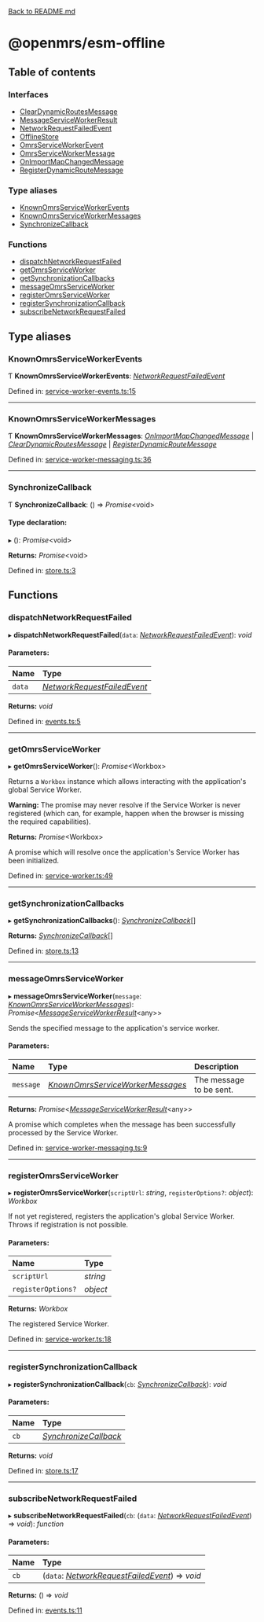 [Back to README.md](../README.md)

# @openmrs/esm-offline

## Table of contents

### Interfaces

- [ClearDynamicRoutesMessage](interfaces/cleardynamicroutesmessage.md)
- [MessageServiceWorkerResult](interfaces/messageserviceworkerresult.md)
- [NetworkRequestFailedEvent](interfaces/networkrequestfailedevent.md)
- [OfflineStore](interfaces/offlinestore.md)
- [OmrsServiceWorkerEvent](interfaces/omrsserviceworkerevent.md)
- [OmrsServiceWorkerMessage](interfaces/omrsserviceworkermessage.md)
- [OnImportMapChangedMessage](interfaces/onimportmapchangedmessage.md)
- [RegisterDynamicRouteMessage](interfaces/registerdynamicroutemessage.md)

### Type aliases

- [KnownOmrsServiceWorkerEvents](API.md#knownomrsserviceworkerevents)
- [KnownOmrsServiceWorkerMessages](API.md#knownomrsserviceworkermessages)
- [SynchronizeCallback](API.md#synchronizecallback)

### Functions

- [dispatchNetworkRequestFailed](API.md#dispatchnetworkrequestfailed)
- [getOmrsServiceWorker](API.md#getomrsserviceworker)
- [getSynchronizationCallbacks](API.md#getsynchronizationcallbacks)
- [messageOmrsServiceWorker](API.md#messageomrsserviceworker)
- [registerOmrsServiceWorker](API.md#registeromrsserviceworker)
- [registerSynchronizationCallback](API.md#registersynchronizationcallback)
- [subscribeNetworkRequestFailed](API.md#subscribenetworkrequestfailed)

## Type aliases

### KnownOmrsServiceWorkerEvents

Ƭ **KnownOmrsServiceWorkerEvents**: [*NetworkRequestFailedEvent*](interfaces/networkrequestfailedevent.md)

Defined in: [service-worker-events.ts:15](https://github.com/openmrs/openmrs-esm-core/blob/master/packages/esm-offline/src/service-worker-events.ts#L15)

___

### KnownOmrsServiceWorkerMessages

Ƭ **KnownOmrsServiceWorkerMessages**: [*OnImportMapChangedMessage*](interfaces/onimportmapchangedmessage.md) \| [*ClearDynamicRoutesMessage*](interfaces/cleardynamicroutesmessage.md) \| [*RegisterDynamicRouteMessage*](interfaces/registerdynamicroutemessage.md)

Defined in: [service-worker-messaging.ts:36](https://github.com/openmrs/openmrs-esm-core/blob/master/packages/esm-offline/src/service-worker-messaging.ts#L36)

___

### SynchronizeCallback

Ƭ **SynchronizeCallback**: () => *Promise*<void\>

#### Type declaration:

▸ (): *Promise*<void\>

**Returns:** *Promise*<void\>

Defined in: [store.ts:3](https://github.com/openmrs/openmrs-esm-core/blob/master/packages/esm-offline/src/store.ts#L3)

## Functions

### dispatchNetworkRequestFailed

▸ **dispatchNetworkRequestFailed**(`data`: [*NetworkRequestFailedEvent*](interfaces/networkrequestfailedevent.md)): *void*

#### Parameters:

| Name | Type |
| :------ | :------ |
| `data` | [*NetworkRequestFailedEvent*](interfaces/networkrequestfailedevent.md) |

**Returns:** *void*

Defined in: [events.ts:5](https://github.com/openmrs/openmrs-esm-core/blob/master/packages/esm-offline/src/events.ts#L5)

___

### getOmrsServiceWorker

▸ **getOmrsServiceWorker**(): *Promise*<Workbox\>

Returns a `Workbox` instance which allows interacting with the application's global Service Worker.

**Warning:** The promise may never resolve if the Service Worker is never registered (which
can, for example, happen when the browser is missing the required capabilities).

**Returns:** *Promise*<Workbox\>

A promise which will resolve once the application's Service Worker has been initialized.

Defined in: [service-worker.ts:49](https://github.com/openmrs/openmrs-esm-core/blob/master/packages/esm-offline/src/service-worker.ts#L49)

___

### getSynchronizationCallbacks

▸ **getSynchronizationCallbacks**(): [*SynchronizeCallback*](API.md#synchronizecallback)[]

**Returns:** [*SynchronizeCallback*](API.md#synchronizecallback)[]

Defined in: [store.ts:13](https://github.com/openmrs/openmrs-esm-core/blob/master/packages/esm-offline/src/store.ts#L13)

___

### messageOmrsServiceWorker

▸ **messageOmrsServiceWorker**(`message`: [*KnownOmrsServiceWorkerMessages*](API.md#knownomrsserviceworkermessages)): *Promise*<[*MessageServiceWorkerResult*](interfaces/messageserviceworkerresult.md)<any\>\>

Sends the specified message to the application's service worker.

#### Parameters:

| Name | Type | Description |
| :------ | :------ | :------ |
| `message` | [*KnownOmrsServiceWorkerMessages*](API.md#knownomrsserviceworkermessages) | The message to be sent. |

**Returns:** *Promise*<[*MessageServiceWorkerResult*](interfaces/messageserviceworkerresult.md)<any\>\>

A promise which completes when the message has been successfully processed by the Service Worker.

Defined in: [service-worker-messaging.ts:9](https://github.com/openmrs/openmrs-esm-core/blob/master/packages/esm-offline/src/service-worker-messaging.ts#L9)

___

### registerOmrsServiceWorker

▸ **registerOmrsServiceWorker**(`scriptUrl`: *string*, `registerOptions?`: *object*): *Workbox*

If not yet registered, registers the application's global Service Worker.
Throws if registration is not possible.

#### Parameters:

| Name | Type |
| :------ | :------ |
| `scriptUrl` | *string* |
| `registerOptions?` | *object* |

**Returns:** *Workbox*

The registered Service Worker.

Defined in: [service-worker.ts:18](https://github.com/openmrs/openmrs-esm-core/blob/master/packages/esm-offline/src/service-worker.ts#L18)

___

### registerSynchronizationCallback

▸ **registerSynchronizationCallback**(`cb`: [*SynchronizeCallback*](API.md#synchronizecallback)): *void*

#### Parameters:

| Name | Type |
| :------ | :------ |
| `cb` | [*SynchronizeCallback*](API.md#synchronizecallback) |

**Returns:** *void*

Defined in: [store.ts:17](https://github.com/openmrs/openmrs-esm-core/blob/master/packages/esm-offline/src/store.ts#L17)

___

### subscribeNetworkRequestFailed

▸ **subscribeNetworkRequestFailed**(`cb`: (`data`: [*NetworkRequestFailedEvent*](interfaces/networkrequestfailedevent.md)) => *void*): *function*

#### Parameters:

| Name | Type |
| :------ | :------ |
| `cb` | (`data`: [*NetworkRequestFailedEvent*](interfaces/networkrequestfailedevent.md)) => *void* |

**Returns:** () => *void*

Defined in: [events.ts:11](https://github.com/openmrs/openmrs-esm-core/blob/master/packages/esm-offline/src/events.ts#L11)
